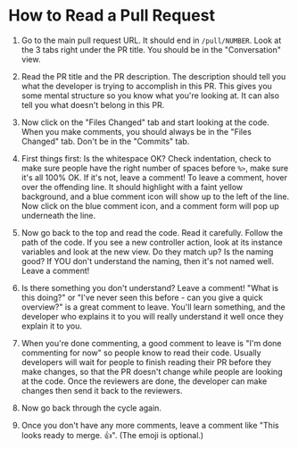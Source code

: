 # How to Read a Pull Request

1. Go to the main pull request URL. It should end in `/pull/NUMBER`. Look at the
   3 tabs right under the PR title. You should be in the "Conversation" view.

1. Read the PR title and the PR description. The description should tell you
   what the developer is trying to accomplish in this PR. This gives you some
   mental structure so you know what you're looking at. It can also tell you
   what doesn't belong in this PR.

1. Now click on the "Files Changed" tab and start looking at the code. When you
   make comments, you should always be in the "Files Changed" tab. Don't be in
   the "Commits" tab.

1. First things first: Is the whitespace OK? Check indentation, check to make
   sure people have the right number of spaces before `%>`, make sure it's all
   100% OK. If it's not, leave a comment! To leave a comment, hover over the
   offending line. It should highlight with a faint yellow background, and a
   blue comment icon will show up to the left of the line. Now click on the blue
   comment icon, and a comment form will pop up underneath the line.

1. Now go back to the top and read the code. Read it carefully. Follow the path
   of the code. If you see a new controller action, look at its instance
   variables and look at the new view. Do they match up? Is the naming good? If
   YOU don't understand the naming, then it's not named well. Leave a comment!

1. Is there something you don't understand? Leave a comment! "What is this
   doing?" or "I've never seen this before - can you give a quick overview?" is
   a great comment to leave. You'll learn something, and the developer who
   explains it to you will really understand it well once they explain it to you.

1. When you're done commenting, a good comment to leave is "I'm done commenting
   for now" so people know to read their code. Usually developers will wait for
   people to finish reading their PR before they make changes, so that the PR
   doesn't change while people are looking at the code. Once the reviewers are
   done, the developer can make changes then send it back to the reviewers.

1. Now go back through the cycle again.

1. Once you don't have any more comments, leave a comment like "This looks ready
   to merge. :+1:". (The emoji is optional.)
